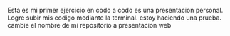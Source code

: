 Esta es mi primer ejercicio en codo a codo
es una presentacion personal.
Logre subir mis codigo mediante la terminal.
estoy haciendo una prueba.
cambie el nombre de mi repositorio a presentacion web 
